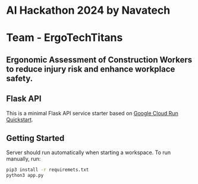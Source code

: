 # AI Hackathon 2024 by Navatech

# Team - ErgoTechTitans

## Ergonomic Assessment of Construction Workers to reduce injury risk and enhance workplace safety.

## Flask API

This is a minimal Flask API service starter based on [Google Cloud Run Quickstart](https://cloud.google.com/run/docs/quickstarts/build-and-deploy/deploy-python-service).

## Getting Started

Server should run automatically when starting a workspace. To run manually, run:
```sh
pip3 install -r requiremets.txt
python3 app.py
```
